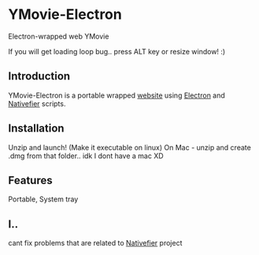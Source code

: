 # YMovie-Electron
 Electron-wrapped web YMovie
 
 If you will get loading loop bug.. press ALT key or resize window! :)

## Introduction

YMovie-Electron is a portable wrapped [website](https://ymovie.streamcinema.cz/) using [Electron](https://www.electronjs.org/) and [Nativefier](https://github.com/nativefier/nativefier/) scripts.

## Installation

Unzip and launch! (Make it executable on linux)
On Mac - unzip and create .dmg from that folder.. idk I dont have a mac XD

## Features

Portable, System tray

## I..
cant fix problems that are related to [Nativefier](https://github.com/nativefier/nativefier/) project
